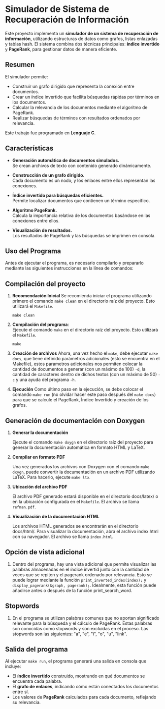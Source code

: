 # Simulador de Sistema de Recuperación de Información

Este proyecto implementa un **simulador de un sistema de recuperación de información**, utilizando estructuras de datos como grafos, listas enlazadas y tablas hash. El sistema combina dos técnicas principales: **índice invertido** y **PageRank**, para gestionar datos de manera eficiente.

## Resumen

El simulador permite:  
- Construir un grafo dirigido que representa la conexión entre documentos.
- Crear un índice invertido que facilita búsquedas rápidas por términos en los documentos.
- Calcular la relevancia de los documentos mediante el algoritmo de PageRank.
- Realizar búsquedas de términos con resultados ordenados por relevancia.

Este trabajo fue programado en **Lenguaje C**.

## Características

- **Generación automática de documentos simulados.**  
  Se crean archivos de texto con contenido generado dinámicamente.

- **Construcción de un grafo dirigido.**  
  Cada documento es un nodo, y los enlaces entre ellos representan las conexiones.  

- **Índice invertido para búsquedas eficientes.**  
  Permite localizar documentos que contienen un término específico.

- **Algoritmo PageRank.**  
  Calcula la importancia relativa de los documentos basándose en las conexiones entre ellos.

- **Visualización de resultados.**  
  Los resultados de PageRank y las búsquedas se imprimen en consola.  

## Uso del Programa

Antes de ejecutar el programa, es necesario compilarlo y prepararlo mediante las siguientes instrucciones en la línea de comandos:  

## Compilación del proyecto

1. **Recomendación Inicial**
   Se recomienda iniciar el programa utilizando primero el comando `make clean` en el directorio
   raíz del proyecto. Esto utilizará el `Makefile`.

   `make clean`

2. **Compilación del programa**:  
   Ejecute el comando `make` en el directorio raíz del proyecto. Esto utilizará el `Makefile`.

   `make`

3. **Creación de archivos**
   Ahora, una vez hecho el `make`, debe ejecutar `make docs`, que tiene definido
   parámetros adicionales (esto se encuentra en el Makefile), estos parametros adicionales
   nos permiten colocar la cantidad de documentos a generar (con un máximo de 100) `-d`, la 
   cantidad de caracteres dentro de dichos textos (con un máximo de 50) `-c` y una ayuda del 
   programa `-h`.

4. **Ejecución**
   Como último paso en la ejecución, se debe colocar el comando `make run` (no olvidar hacer 
   este paso después del `make docs`) para que se calcule el PageRank, Índice Invertido y 
   creación de los grafos.

## Generación de documentación con Doxygen

1. **Generar la documentación**

    Ejecute el comando `make dxygn` en el directorio raíz del proyecto para generar la documentación automática en formato HTML y LaTeX.

2. **Compilar en formato PDF**

    Una vez generados los archivos con Doxygen con el comando `make dxygn`, puede convertir la documentación en un archivo PDF utilizando LaTeX. Para hacerlo, ejecute  `make ltx`.

3.  **Ubicación del archivo PDF**

    El archivo PDF generado estará disponible en el directorio docs/latex/ o en la ubicación configurada en el `Makefile`. 
    El archivo se llama `refman.pdf`.

4. **Visualización de la documentación HTML**

    Los archivos HTML generados se encontrarán en el directorio docs/html/. Para visualizar la documentación, abra el archivo index.html con su navegador. 
    El archivo se llama `index.html`.

## Opción de vista adicional

1. Dentro del programa, hay una vista adicional que permite visualizar las palabras almacenadas en el índice invertid junto con la cantidad de veces que se repiten y el pagerank ordenado por relevancia. Esto se puede lograr mediante la función `print_inverted_index(index);` y `display_pagerank(&graph, pagerank);`. Idealmente, esta función puede añadirse antes o después de la función print_search_word.

## Stopwords

1. En el programa se utilizan palabras comunes que no aportan significado relevante para la búsqueda y el cálculo de PageRank. Estas palabras son conocidas como stopwords y son excluidas en el proceso. Las stopwords son las siguientes: "a", "e", "i", "o", "u", "link".

## Salida del programa

Al ejecutar `make run`, el programa generará una salida en consola que incluye:

- El **índice invertido** construido, mostrando en qué documentos se encuentra cada palabra.
- El **grafo de enlaces**, indicando cómo están conectados los documentos entre sí.
- Los valores de **PageRank** calculados para cada documento, reflejando su relevancia.
